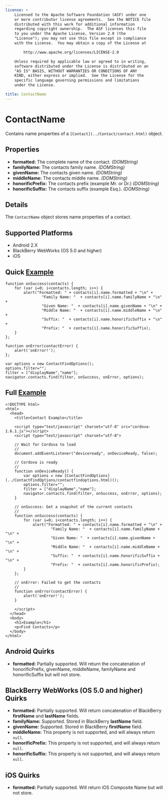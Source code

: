 ```yaml
---
license: >
    Licensed to the Apache Software Foundation (ASF) under one
    or more contributor license agreements.  See the NOTICE file
    distributed with this work for additional information
    regarding copyright ownership.  The ASF licenses this file
    to you under the Apache License, Version 2.0 (the
    "License"); you may not use this file except in compliance
    with the License.  You may obtain a copy of the License at

        http://www.apache.org/licenses/LICENSE-2.0

    Unless required by applicable law or agreed to in writing,
    software distributed under the License is distributed on an
    "AS IS" BASIS, WITHOUT WARRANTIES OR CONDITIONS OF ANY
    KIND, either express or implied.  See the License for the
    specific language governing permissions and limitations
    under the License.

title: ContactName
---
```


ContactName
===========

Contains name properties of a `[Contact](../Contact/contact.html)` object.

Properties
----------

- __formatted:__ The complete name of the contact. _(DOMString)_
- __familyName:__ The contacts family name. _(DOMString)_
- __givenName:__ The contacts given name. _(DOMString)_
- __middleName:__ The contacts middle name. _(DOMString)_
- __honorificPrefix:__ The contacts prefix (example Mr. or Dr.) _(DOMString)_
- __honorificSuffix:__ The contacts suffix (example Esq.). _(DOMString)_

Details
-------

The `ContactName` object stores name properties of a contact.

Supported Platforms
-------------------

- Android 2.X
- BlackBerry WebWorks (OS 5.0 and higher)
- iOS

Quick [Example](../../storage/storage.opendatabase.html)
-------------

    function onSuccess(contacts) {
		for (var i=0; i<contacts.length; i++) {
			alert("Formatted: " + contacts[i].name.formatted + "\n" + 
					"Family Name: "  + contacts[i].name.familyName + "\n" + 
					"Given Name: "  + contacts[i].name.givenName + "\n" + 
					"Middle Name: "  + contacts[i].name.middleName + "\n" + 
					"Suffix: "  + contacts[i].name.honorificSuffix + "\n" + 
					"Prefix: "  + contacts[i].name.honorificSuffix);
		}
    };

    function onError(contactError) {
        alert('onError!');
    };

    var options = new ContactFindOptions();
	options.filter="";
	filter = ["displayName","name"];
    navigator.contacts.find(filter, onSuccess, onError, options);

Full [Example](../../storage/storage.opendatabase.html)
------------

    <!DOCTYPE html>
    <html>
      <head>
        <title>Contact Example</title>

        <script type="text/javascript" charset="utf-8" src="cordova-1.6.1.js"></script>
        <script type="text/javascript" charset="utf-8">

        // Wait for Cordova to load
        //
        document.addEventListener("deviceready", onDeviceReady, false);

        // Cordova is ready
        //
        function onDeviceReady() {
			var options = new [ContactFindOptions](../ContactFindOptions/contactfindoptions.html)();
			options.filter="";
			filter = ["displayName","name"];
			navigator.contacts.find(filter, onSuccess, onError, options);
        }
    
        // onSuccess: Get a snapshot of the current contacts
        //
		function onSuccess(contacts) {
			for (var i=0; i<contacts.length; i++) {
				alert("Formatted: " + contacts[i].name.formatted + "\n" + 
						"Family Name: "  + contacts[i].name.familyName + "\n" + 
						"Given Name: "  + contacts[i].name.givenName + "\n" + 
						"Middle Name: "  + contacts[i].name.middleName + "\n" + 
						"Suffix: "  + contacts[i].name.honorificSuffix + "\n" + 
						"Prefix: "  + contacts[i].name.honorificPrefix);
			}
		};
    
        // onError: Failed to get the contacts
        //
        function onError(contactError) {
            alert('onError!');
        }

        </script>
      </head>
      <body>
        <h1>Example</h1>
        <p>Find Contacts</p>
      </body>
    </html>

Android Quirks
------------
- __formatted:__ Partially supported.  Will return the concatenation of honorificPrefix, givenName, middleName, familyName and honorificSuffix but will not store.

BlackBerry WebWorks (OS 5.0 and higher) Quirks
---------------------------------------------

- __formatted:__ Partially supported.  Will return concatenation of BlackBerry __firstName__ and __lastName__ fields.
- __familyName:__ Supported.  Stored in BlackBerry __lastName__ field.
- __givenName:__ Supported.  Stored in BlackBerry __firstName__ field.
- __middleName:__ This property is not supported, and will always return `null`.
- __honorificPrefix:__ This property is not supported, and will always return `null`.
- __honorificSuffix:__ This property is not supported, and will always return `null`.

iOS Quirks
------------
- __formatted:__ Partially supported.  Will return iOS Composite Name but will not store.
